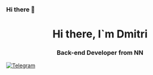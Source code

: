 ### Hi there 👋
<div id="header" align="center">
  <h1>Hi there, I`m Dmitri</h1>
  <h3>Back-end Developer from NN</h3>
</div>
<div>
  <a href="https://t.me/dmshed">
    <img src="https://img.shields.io/badge/Telegram-blue?style=for-the-badge&logo=telegram&logoColor=white" alt="Telegram">
  </a>
</div>
<!--
**DMSHED/dmshed** is a ✨ _special_ ✨ repository because its `README.md` (this file) appears on your GitHub profile.

Here are some ideas to get you started:

- 🔭 I’m currently working on ...
- 🌱 I’m currently learning ...
- 👯 I’m looking to collaborate on ...
- 🤔 I’m looking for help with ...
- 💬 Ask me about ...
- 📫 How to reach me: ...
- 😄 Pronouns: ...
- ⚡ Fun fact: ...
-->
